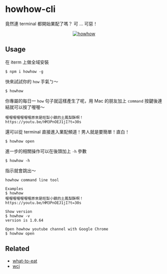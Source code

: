 # howhow-cli
竟然連 terminal 都開始業配了嗎？ 可 ... 可惡！


<p align="center">
  <a target="_blank" href="https://github.com/WeiChiaChang/howhow-cli">
    <img alt="howhow" src="https://i.imgur.com/WBVze9c.gif">
  </a>
</p>

## Usage

在 iterm 上做全域安裝
```shell
$ npm i howhow -g
```

快來試試你的 `how` 手氣ㄅ～
```shell
$ howhow
```

你專屬的每日一 `how` 句子就這樣產生了呢，用 Mac 的朋友加上 `command` 按鍵後連結就可以按了喔喔～
```shell
喔喔喔喔喔喔喔原來是旺梨小鎮的土鳳梨酥啊！
https://youtu.be/HM3PnOEJ1jI?t=30s
```

還可以從 terminal 直接進入業配頻道！男人就是要簡單！直白！
```shell
$ howhow open
```

進一步的相關操作可以在後頭加上 `-h` 參數
```shell
$ howhow -h
```

指示就會跳出～
```shell
howhow command line tool

Examples
$ howhow
喔喔喔喔喔喔喔原來是旺梨小鎮的土鳳梨酥啊！
https://youtu.be/HM3PnOEJ1jI?t=30s

Show version
$ howhow -v
version is 1.0.64

Open howhow youtube channel with Google Chrome
$ howhow open
```

## Related
- [what-to-eat](https://github.com/WeiChiaChang/what-to-eat)
- [wcj](https://github.com/jaywcjlove/wcj)
